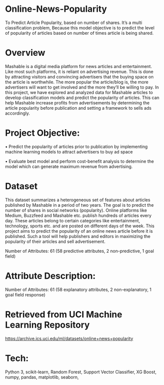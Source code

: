 # Online-News-Popularity
To Predict Article Popularity, based on number of shares. It’s a multi classification problem, Because this model objective is to predict the level of popularity of articles based on number of times article is being shared.

# Overview
Mashable is a digital media platform for news articles and entertainment. Like most such platforms, it is reliant on advertising revenue. This is done by attracting visitors and convincing advertisers that the buying space on the article is worthwhile. The more popular the article/blog is, the more advertisers will want to get involved and the more they’ll be willing to pay.
In this project, we have explored and analyzed data for Mashable articles to develop classification models and predict the popularity of articles. This can help Mashable increase profits from advertisements by determining the article popularity before publication and setting a framework to sells ads accordingly.

# Project Objective:
• Predict the popularity of articles prior to publication by implementing machine learning models to attract advertisers to buy ad space

• Evaluate best model and perform cost-benefit analysis to determine the model which can generate maximum revenue from advertising.

# Dataset
This dataset summarizes a heterogeneous set of features about articles published by Mashable in a period of two years. The goal is to predict the number of shares in social networks (popularity). Online platforms like Medium, Buzzfeed and Mashable etc. publish hundreds of articles every day. These articles belong to certain categories like entertainment, technology, sports etc. and are posted on different days of the week. This project aims to predict the popularity of an online news article before it is published. Such a tool will help publishers and editors in maximizing the popularity of their articles and sell advertisement.



Number of Attributes: 61 (58 predictive attributes, 2 non-predictive, 1 goal field)

# Attribute Description:
Number of Attributes: 61 (58 explanatory attributes, 2 non-explanatory, 1 goal field response)



# Retrieved from UCI Machine Learning Repository
  https://archive.ics.uci.edu/ml/datasets/online+news+popularity

# Tech:

Python 3,
scikit-learn,
Random Forest,
Support Vector Classifier,
XG Boost,
numpy,
pandas,
matplotlib,
seaborn,





